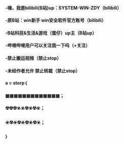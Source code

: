 #### -嗨，我是bilibili(B站)up：SYSTEM-WIN-ZDY（bilibili）
#### -原B站：win新手    win安全软件官方账号（bilibili）
#### -B站科技&生活&游戏（蛋仔）up主（B站up）
#### -哔哩哔哩用户可以关注我一下吗（+关注）
#### -禁止搬运视频（禁止stop）
#### -未经作者允许  禁止转裁（禁止stop）
#### a  = storp｛
####            ▩▦▦▦▦▦▦▦▦▦▦▦▦；
####           ☢️☢️☢️☣️☣️☢️☣️☢️☣️；
####           ☣️☢️☣️☢️☣️☢️☣️☢️☣️；
####           ｝
